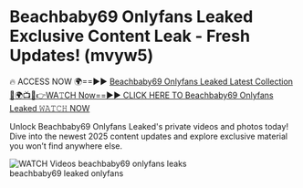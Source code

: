 # Beachbaby69 Onlyfans Leaked Exclusive Content Leak - Fresh Updates! (mvyw5)

🔥 ACCESS NOW 🌍==►► <a href="https://tinyurl.com/3fjeunct" rel="nofollow">Beachbaby69 Onlyfans Leaked Latest Collection</a></h3>
[🔴🌍📺📱👉WA𝚃CH Now==►► CLICK HERE TO Beachbaby69 Onlyfans Leaked 𝚆𝙰𝚃𝙲𝙷 NOW](https://tinyurl.com/3fjeunct)

Unlock Beachbaby69 Onlyfans Leaked's private videos and photos today! Dive into the newest 2025 content updates and explore exclusive material you won’t find anywhere else.


<a href="https://tinyurl.com/3fjeunct" rel="nofollow" data-target="animated-image.originalLink"><img src="https://camo.githubusercontent.com/8a4f000d20f83aca3bf7ec5f350d767afa0574a8a352519fd8cfa583a6f93a33/68747470733a2f2f692e696d6775722e636f6d2f644a486b345a712e676966" alt="WATCH Videos" data-canonical-src="https://i.imgur.com/dJHk4Zq.gif" style="max-width: 100%; display: inline-block;" data-target="animated-image.originalImage"></a>
beachbaby69 onlyfans leaks<br>
beachbaby69 leaked onlyfans